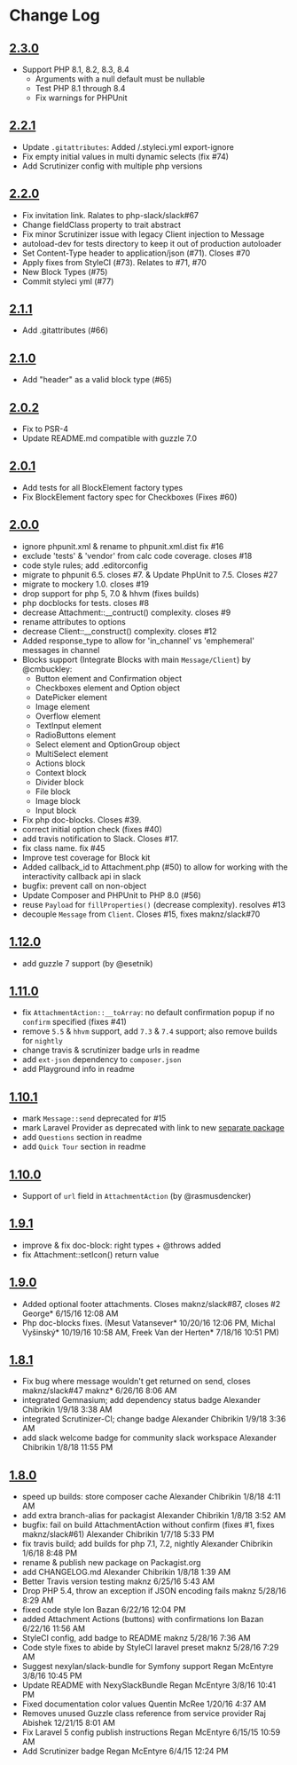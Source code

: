 # Change Log

## [2.3.0](https://github.com/php-slack/slack/releases/tag/2.3.0)
 - Support PHP 8.1, 8.2, 8.3, 8.4
   - Arguments with a null default must be nullable
   - Test PHP 8.1 through 8.4
   - Fix warnings for PHPUnit

## [2.2.1](https://github.com/php-slack/slack/releases/tag/2.2.1)
- Update `.gitattributes`: Added /.styleci.yml export-ignore
- Fix empty initial values in multi dynamic selects (fix #74)
- Add Scrutinizer config with multiple php versions

## [2.2.0](https://github.com/php-slack/slack/releases/tag/2.2.0)
- Fix invitation link. Ralates to php-slack/slack#67
- Change fieldClass property to trait abstract
- Fix minor Scrutinizer issue with legacy Client injection to Message
- autoload-dev for tests directory to keep it out of production autoloader
- Set Content-Type header to application/json (#71). Closes #70
- Apply fixes from StyleCI (#73). Relates to #71, #70
- New Block Types (#75)
- Commit styleci yml (#77)

## [2.1.1](https://github.com/php-slack/slack/releases/tag/2.1.1)
- Add .gitattributes (#66)

## [2.1.0](https://github.com/php-slack/slack/releases/tag/2.1.0)
- Add "header" as a valid block type (#65)

## [2.0.2](https://github.com/php-slack/slack/releases/tag/2.0.2)
 - Fix to PSR-4
 - Update README.md compatible with guzzle 7.0

## [2.0.1](https://github.com/php-slack/slack/releases/tag/2.0.1)
 - Add tests for all BlockElement factory types
 - Fix BlockElement factory spec for Checkboxes (Fixes #60)

## [2.0.0](https://github.com/php-slack/slack/releases/tag/2.0.0)
 - ignore phpunit.xml & rename to phpunit.xml.dist fix #16
 - exclude 'tests' & 'vendor' from calc code coverage. closes #18
 - code style rules; add .editorconfig
 - migrate to phpunit 6.5. closes #7. & Update PhpUnit to 7.5. Closes #27
 - migrate to mockery 1.0. closes #19
 - drop support for php 5, 7.0 & hhvm (fixes builds)
 - php docblocks for tests. closes #8
 - decrease Attachment::__contruct() complexity. closes #9
 - rename attributes to options
 - decrease Client::__construct() complexity. closes #12
 - Added response_type to allow for 'in_channel' vs 'emphemeral' messages in channel
 - Blocks support (Integrate Blocks with main `Message/Client`) by @cmbuckley:
    - Button element and Confirmation object
    - Checkboxes element and Option object
    - DatePicker element
    - Image element
    - Overflow element
    - TextInput element
    - RadioButtons element
    - Select element and OptionGroup object
    - MultiSelect element
    - Actions block
    - Context block
    - Divider block
    - File block
    - Image block
    - Input block
 - Fix php doc-blocks. Closes #39.
 - correct initial option check (fixes #40)
 - add travis notification to Slack. Closes #17.
 - fix class name. fix #45
 - Improve test coverage for Block kit
 - Added callback_id to Attachment.php (#50) to allow for working with the interactivity callback api in slack
 - bugfix: prevent call on non-object
 - Update Composer and PHPUnit to PHP 8.0 (#56)
 - reuse `Payload` for `fillProperties()` (decrease complexity). resolves #13
 - decouple `Message` from `Client`. Closes #15, fixes maknz/slack#70

## [1.12.0](https://github.com/php-slack/slack/releases/tag/1.12.0)
 - add guzzle 7 support (by @esetnik)

## [1.11.0](https://github.com/alek13/slack/compare/1.10.1...1.11.0)
 - fix `AttachmentAction::__toArray`: no default confirmation popup if no `confirm` specified (fixes #41)
 - remove `5.5` & `hhvm` support, add `7.3` & `7.4` support; also remove builds for `nightly`
 - change travis & scrutinizer badge urls in readme
 - add `ext-json` dependency to `composer.json`
 - add Playground info in readme

## [1.10.1](https://github.com/alek13/slack/compare/1.10.0...1.10.1)
 - mark `Message::send` deprecated for #15
 - mark Laravel Provider as deprecated with link to new [separate package](https://github.com/alek13/slack-laravel)
 - add `Questions` section in readme
 - add `Quick Tour` section in readme

## [1.10.0](https://github.com/alek13/slack/compare/1.9.1...1.10.0)
 - Support of `url` field in `AttachmentAction` (by @rasmusdencker)

## [1.9.1](https://github.com/alek13/slack/compare/1.9.0...1.9.1)
 - improve & fix doc-block: right types + @throws added
 - fix Attachment::setIcon() return value

## [1.9.0](https://github.com/alek13/slack/compare/1.8.1...1.9.0)
 - Added optional footer attachments. Closes maknz/slack#87, closes #2 George* 6/15/16 12:08 AM
 - Php doc-blocks fixes. (Mesut Vatansever* 10/20/16 12:06 PM, Michal Vyšinský* 10/19/16 10:58 AM, Freek Van der Herten* 7/18/16 10:51 PM)

## [1.8.1](https://github.com/alek13/slack/compare/1.8.0...1.8.1)

 - Fix bug where message wouldn't get returned on send, closes maknz/slack#47 maknz* 6/26/16 8:06 AM
 - integrated Gemnasium; add dependency status badge Alexander Chibrikin 1/9/18 3:38 AM
 - integrated Scrutinizer-CI; change badge Alexander Chibrikin 1/9/18 3:36 AM
 - add slack welcome badge for community slack workspace Alexander Chibrikin 1/8/18 11:55 PM

## [1.8.0](https://github.com/alek13/slack/compare/1.7.0...1.8.0)
 - speed up builds: store composer cache Alexander Chibrikin 1/8/18 4:11 AM
 - add extra branch-alias for packagist Alexander Chibrikin 1/8/18 3:52 AM
 - bugfix: fail on build AttachmentAction without confirm (fixes #1, fixes maknz/slack#61) Alexander Chibrikin 1/7/18 5:33 PM
 - fix travis build; add builds for php 7.1, 7.2, nightly Alexander Chibrikin 1/6/18 8:48 PM
 - rename & publish new package on Packagist.org
 - add CHANGELOG.md Alexander Chibrikin 1/8/18 1:39 AM
 - Better Travis version testing maknz 6/25/16 5:43 AM
 - Drop PHP 5.4, throw an exception if JSON encoding fails maknz 5/28/16 8:29 AM
 - fixed code style Ion Bazan 6/22/16 12:04 PM
 - added Attachment Actions (buttons) with confirmations Ion Bazan 6/22/16 11:56 AM
 - StyleCI config, add badge to README maknz 5/28/16 7:36 AM
 - Code style fixes to abide by StyleCI laravel preset maknz 5/28/16 7:29 AM
 - Suggest nexylan/slack-bundle for Symfony support Regan McEntyre 3/8/16 10:45 PM
 - Update README with NexySlackBundle Regan McEntyre 3/8/16 10:41 PM
 - Fixed documentation color values Quentin McRee 1/20/16 4:37 AM
 - Removes unused Guzzle class reference from service provider Raj Abishek 12/21/15 8:01 AM
 - Fix Laravel 5 config publish instructions Regan McEntyre 6/15/15 10:59 AM
 - Add Scrutinizer badge Regan McEntyre 6/4/15 12:24 PM
